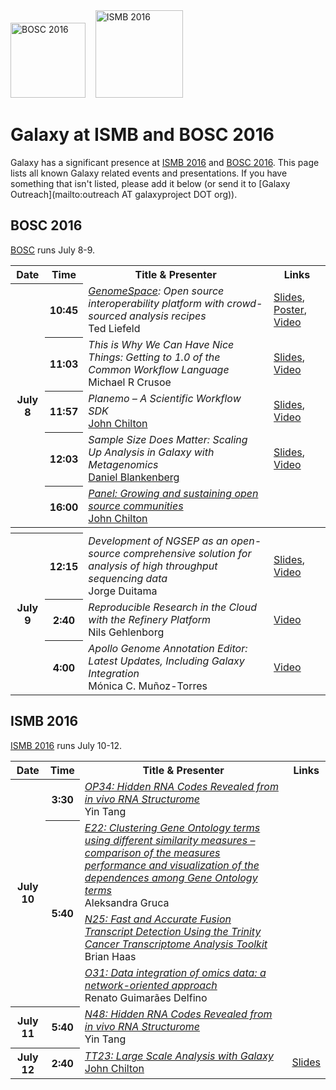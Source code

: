 <div class='center'>
<a href='http://www.open-bio.org/wiki/BOSC_2016'><img src="/src/images/logos/BOSC_logo.png" alt="BOSC 2016" width="120" /></a>&nbsp;&nbsp;&nbsp;
<a href='http://www.iscb.org/ismb2016'><img src="/src/images/logos/ISMB_2016_Logo.jpg" alt="ISMB 2016" width="140" /></a>

# Galaxy at ISMB and BOSC 2016

</div>

Galaxy has a significant presence at [ISMB 2016](http://www.iscb.org/ismb2016) and [BOSC 2016](http://www.open-bio.org/wiki/BOSC_2016). This page lists all known Galaxy related events and presentations. If you have something that isn't listed, please add it below (or send it to [Galaxy Outreach](mailto:outreach AT galaxyproject DOT org)).

## BOSC 2016

[BOSC](http://www.open-bio.org/wiki/BOSC_2016) runs July 8-9.

<table>
  <tr class="th" >
    <th> Date </th>
    <th> Time </th>
    <th> Title & Presenter </th>
    <th> Links </th>
  </tr>
  <tr>
    <th rowspan=5> July 8 </th>
    <th> 10:45 </th>
    <td> <em><a href="/src/genome-space/index.md">GenomeSpace</a>: Open source interoperability platform with crowd-sourced analysis recipes</em> <div class='indent'> Ted Liefeld </div> </td>
    <td> <a href='http://f1000research.com/slides/5-1633'>Slides</a>, <a href='http://f1000research.com/posters/5-1634'>Poster</a>, <a href='https://youtu.be/EpHn_WhXlI8'>Video</a> </td>
  </tr>
  <tr>
    <th> 11:03 </th>
    <td> <em>This is Why We Can Have Nice Things: Getting to 1.0 of the Common Workflow Language</em> <div class='indent'>Michael R Crusoe</div> </td>
    <td> <a href='http://f1000research.com/slides/5-1622'>Slides</a>, <a href='https://youtu.be/__8qUDZGeLc'>Video</a> </td>
  </tr>
  <tr>
    <th> 11:57 </th>
    <td> <em>Planemo – A Scientific Workflow SDK </em> <div class='indent'><a href='/src/john-chilton/index.md'>John Chilton</a></div> </td>
    <td> <a href='http://f1000research.com/slides/5-1742'>Slides</a>, <a href='https://youtu.be/kVa-oWxWDww'>Video</a> </td>
  </tr>
  <tr>
    <th> 12:03 </th>
    <td> <em>Sample Size Does Matter: Scaling Up Analysis in Galaxy with Metagenomics</em> <div class='indent'><a href='/src/dan/index.md'>Daniel Blankenberg</a></div> </td>
    <td> <a href='https://www.bx.psu.edu/~dan/presentations/2016/bosc/blankenberg_bosc_2016_scaling_up_with_metagenomics.pdf'>Slides</a>, <a href='https://youtu.be/VtGyidSuMd8'>Video</a> </td>
  </tr>
  <tr>
    <th> 16:00 </th>
    <td> <em><a href='https://www.open-bio.org/wiki/BOSC_2016_Panel'>Panel: Growing and sustaining open source communities</a></em> <div class='indent'><a href='/src/john-chilton/index.md'>John Chilton</a></div> </td>
    <td> </td>
  </tr>
  <tr>
    <th colspan=4> </th>
  </tr>
  <tr>
    <th rowspan=3> July 9 </th>
    <th> 12:15 </th>
    <td> <em>Development of NGSEP as an open-source comprehensive solution for analysis of high throughput sequencing data</em> <div class='indent'> Jorge Duitama </div> </td>
    <td> <a href='http://f1000research.com/slides/5-1650'>Slides</a>, <a href='https://youtu.be/51nuQ3c063Q'>Video</a> </td>
  </tr>
  <tr>
    <th> 2:40 </th>
    <td> <em>Reproducible Research in the Cloud with the Refinery Platform</em> <div class='indent'>Nils Gehlenborg</div> </td>
    <td> <a href='https://youtu.be/dX9En3GvtDk'>Video</a> </td>
  </tr>
  <tr>
    <th> 4:00 </th>
    <td> <em>Apollo Genome Annotation Editor: Latest Updates, Including Galaxy Integration</em> <div class='indent'>Mónica C. Muñoz-Torres</div> </td>
    <td> <a href='https://youtu.be/NNqnAZE1ZOE'>Video</a> </td>
  </tr>
</table>



## ISMB 2016

[ISMB 2016](http://www.iscb.org/ismb2016) runs July 10-12.

<table>
  <tr class="th" >
    <th> Date </th>
    <th> Time </th>
    <th> Title & Presenter </th>
    <th> Links </th>
  </tr>
  <tr>
    <th rowspan=4> July 10 </th>
    <th> 3:30 </th>
    <td> <em><a href='https://www.iscb.org/cms_addon/conferences/ismb2016/oralposters.php#OP34'>OP34: Hidden RNA Codes Revealed from in vivo RNA Structurome</a></em>  <div class='indent'> Yin Tang</div> </td>
    <td> </td>
  </tr>
  <tr>
    <th rowspan=3> 5:40 </th>
    <td> <em><a href='https://www.iscb.org/cms_addon/conferences/ismb2016/posterlist.php?cat=E#E22'>E22: Clustering Gene Ontology terms using different similarity measures – comparison of the measures performance and visualization of the dependences among Gene Ontology terms</a></em> <div class='indent'> Aleksandra Gruca </div> </td>
    <td> </td>
  </tr>
  <tr>
    <td> <em><a href='https://www.iscb.org/cms_addon/conferences/ismb2016/posterlist.php?cat=N#N25'>N25: Fast and Accurate Fusion Transcript Detection Using the Trinity Cancer Transcriptome Analysis Toolkit</a></em> <div class='indent'>  Brian Haas </div> </td>
    <td> </td>
  </tr>
  <tr>
    <td> <em><a href='https://www.iscb.org/cms_addon/conferences/ismb2016/posterlist.php?cat=O#O31'>O31: Data integration of omics data: a network-oriented approach</a></em> <div class='indent'> Renato Guimarães Delfino </div> </td>
    <td> </td>
  </tr>
  <tr>
    <th> July 11 </th>
    <th> 5:40 </th>
    <td> <em><a href='https://www.iscb.org/cms_addon/conferences/ismb2016/posterlist.php?cat=N#N48'>N48: Hidden RNA Codes Revealed from in vivo RNA Structurome</a></em> <div class='indent'> Yin Tang</div> </td>
    <td> </td>
  </tr>
  <tr>
    <th> July 12 </th>
    <th> 2:40 </th>
    <td> <em><a href='http://www.iscb.org/cms_addon/conferences/ismb2016/technologytrack.php#TT23'>TT23: Large Scale Analysis with Galaxy</a></em> <div class='indent'> <a href='/src/john-chilton/index.md'>John Chilton</a> </td>
    <td> <a href='http://bit.ly/ismb2016'>Slides</a> </td>
  </tr>
</table>

